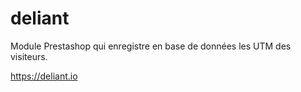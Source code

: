# deliant
Module Prestashop qui enregistre en base de données les UTM des visiteurs.

https://deliant.io
